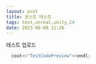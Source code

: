 ```yaml
---
layout: post
title: 포스트 테스트
tags: test,unreal,unity,C#
date: 2023-06-08 11:26
---
```


테스트 업로드

```c++
  cout<<"TestCodePreview"<<endl;
```
